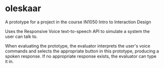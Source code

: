 # oleskaar
A prototype for a project in the course IN1050 Intro to Interaction Design

Uses the Responsive Voice text-to-speech API to simulate a system the user can talk to. 

When evaluating the prototype, the evaluator interprets the user's voice commands and selects the appropriate button in this prototype, producing a spoken response. If no appropriate response exists, the evaluator can type it in.
